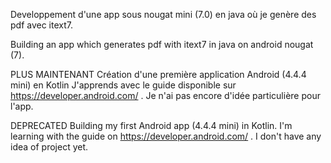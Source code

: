 
Developpement d'une app sous nougat mini (7.0) en java où je genère des pdf avec itext7.

Building an app which generates pdf with itext7 in java on android nougat (7).



PLUS MAINTENANT
Création d'une première application Android (4.4.4 mini) en Kotlin
J'apprends avec le guide disponible sur https://developer.android.com/ . Je n'ai pas encore d'idée particulière pour l'app.

DEPRECATED
Building my first Android app (4.4.4 mini) in Kotlin.
I'm learning with the guide on https://developer.android.com/ . I don't have any idea of project yet.